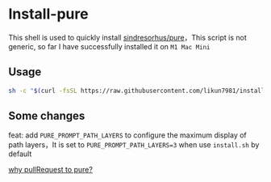 # Install-pure

This shell is used to quickly install [sindresorhus/pure](https://github.com/sindresorhus/pure)，This script is not generic, so far I have successfully installed it on `M1 Mac Mini`

## Usage

```bash
sh -c "$(curl -fsSL https://raw.githubusercontent.com/likun7981/install-pure/main/install.sh)"
```

## Some changes
feat: add `PURE_PROMPT_PATH_LAYERS` to configure the maximum display of path layers，It is set to `PURE_PROMPT_PATH_LAYERS=3` when use `install.sh` by default

[why pullRequest to pure?](https://github.com/sindresorhus/pure/discussions/627)
